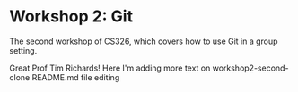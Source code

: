 # Workshop 2: Git

The second workshop of CS326, which covers how to use Git in a group setting.

Great Prof Tim Richards!
Here I'm adding more text on workshop2-second-clone README.md file
 editing
